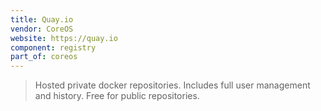 ```yaml
---
title: Quay.io
vendor: CoreOS
website: https://quay.io
component: registry
part_of: coreos
---
```

> Hosted private docker repositories. Includes full user management and history. Free for public repositories.

